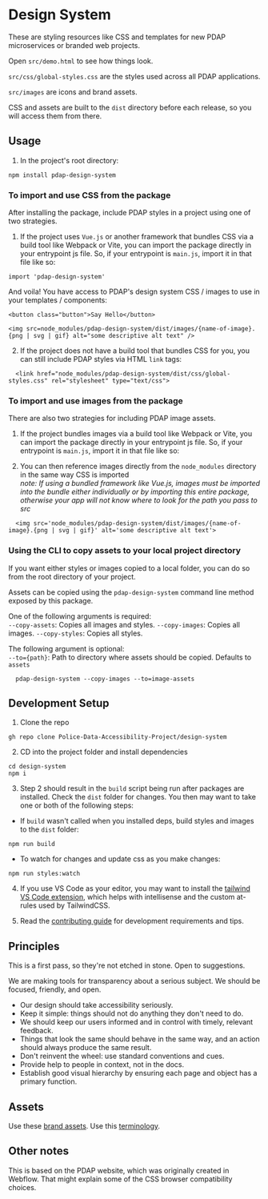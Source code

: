 # Design System

These are styling resources like CSS and templates for new PDAP microservices or branded web projects.

Open `src/demo.html` to see how things look.

`src/css/global-styles.css` are the styles used across all PDAP applications.

`src/images` are icons and brand assets.

CSS and assets are built to the `dist` directory before each release, so you will access them from there.

## Usage

1. In the project's root directory:

```
npm install pdap-design-system
```

### To import and use CSS from the package

After installing the package, include PDAP styles in a project using one of two strategies.

1. If the project uses `Vue.js` or another framework that bundles CSS via a build tool like Webpack or Vite, you can import the package directly in your entrypoint js file. So, if your entrypoint is `main.js`, import it in that file like so:

```
import 'pdap-design-system'
```

And voila! You have access to PDAP's design system CSS / images to use in your templates / components:

```
<button class="button">Say Hello</button>
```

```
<img src=node_modules/pdap-design-system/dist/images/{name-of-image}.{png | svg | gif} alt="some descriptive alt text" />
```

2. If the project does not have a build tool that bundles CSS for you, you can still include PDAP styles via HTML `link` tags:

```
  <link href="node_modules/pdap-design-system/dist/css/global-styles.css" rel="stylesheet" type="text/css">
```

### To import and use images from the package

There are also two strategies for including PDAP image assets.

1. If the project bundles images via a build tool like Webpack or Vite, you can import the package directly in your entrypoint js file. So, if your entrypoint is `main.js`, import it in that file like so:

2. You can then reference images directly from the `node_modules` directory in the same way CSS is imported  
   _note: If using a bundled framework like Vue.js, images must be imported into the bundle either individually or by importing this entire package, otherwise your app will not know where to look for the path you pass to src_

```
  <img src='node_modules/pdap-design-system/dist/images/{name-of-image}.{png | svg | gif}' alt='some descriptive alt text'>
```

### Using the CLI to copy assets to your local project directory

If you want either styles or images copied to a local folder, you can do so from the root directory of your project.

Assets can be copied using the `pdap-design-system` command line method exposed by this package.

One of the following arguments is required:  
`--copy-assets`: Copies all images and styles.
`--copy-images`: Copies all images.
`--copy-styles`: Copies all styles.

The following argument is optional:  
`--to={path}`: Path to directory where assets should be copied. Defaults to `assets`

```
  pdap-design-system --copy-images --to=image-assets
```

## Development Setup

1. Clone the repo

```
gh repo clone Police-Data-Accessibility-Project/design-system
```

2. CD into the project folder and install dependencies

```
cd design-system
npm i
```

3. Step 2 should result in the `build` script being run after packages are installed. Check the `dist` folder for changes. You then may want to take one or both of the following steps:

- If `build` wasn't called when you installed deps, build styles and images to the `dist` folder:

```
npm run build
```

- To watch for changes and update css as you make changes:

```
npm run styles:watch
```

4. If you use VS Code as your editor, you may want to install the [tailwind VS Code extension](https://marketplace.visualstudio.com/items?itemName=bradlc.vscode-tailwindcss), which helps with intellisense and the custom at-rules used by TailwindCSS.

5. Read the [contributing guide](./CONTRIBUTING.md) for development requirements and tips.

## Principles

This is a first pass, so they're not etched in stone. Open to suggestions.

We are making tools for transparency about a serious subject. We should be focused, friendly, and open.

- Our design should take accessibility seriously.
- Keep it simple: things should not do anything they don't need to do.
- We should keep our users informed and in control with timely, relevant feedback.
- Things that look the same should behave in the same way, and an action should always produce the same result.
- Don't reinvent the wheel: use standard conventions and cues.
- Provide help to people in context, not in the docs.
- Establish good visual hierarchy by ensuring each page and object has a primary function.

## Assets

Use these [brand assets](https://docs.pdap.io/meta/about/staff/brand-assets).
Use this [terminology](https://docs.pdap.io/activities/terms-and-definitions).

## Other notes

This is based on the PDAP website, which was originally created in Webflow. That might explain some of the CSS browser compatibility choices.
